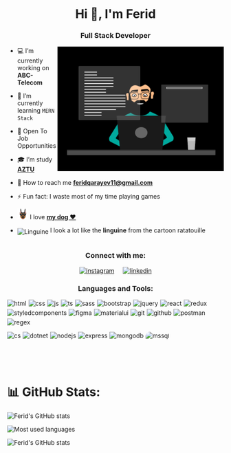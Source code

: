 <h1 align="center">Hi 👋, I'm Ferid</h1>
<h3 align="center">Full Stack Developer</h3>

 <!-- ![visitor count](https://komarev.com/ghpvc/?username=FeridQarayev&color=0e75b6&style=flat) -->
<img  src="./img/thoughtworks-gif_dribbble.gif" height="290px" align="right" />

- :computer: I’m currently working on **ABC-Telecom**

- 🌱 I’m currently learning `MERN Stack`

- :briefcase: Open To Job Opportunities

- :mortar_board: I’m study **<a href="https://www.aztu.edu.az/az#/azp/main.do">AZTU</a>**

- :e-mail: How to reach me **feridqarayev11@gmail.com**

- ⚡ Fun fact: I waste most of my time playing games

- <img width="25" src="./img/emoji-icon-flat-03-00-animals-nature-animal-mammal-doberman-72dpi-forPersonalUseOnly.png"> I love **<a href="https://www.instagram.com/lindadoberman/">my dog :heart:</a>**
- <div>
      <img style="transform:translateY(20%)" width="30" height="30"  alt="Linguine" src="https://i.pinimg.com/originals/16/ed/00/16ed00c0e313d7acce0ef15654c44cb1.jpg"/>
       I look a lot like the <b>linguine</b> from the cartoon ratatouille
  </div>
  <br/>

<h3 align="center">Connect with me:</h3>
<p align="center" style="display:flex;gap:10px;flex-wrap:wrap;justify-content:center">
    <a style="margin-right:10px" href="https://www.instagram.com/qarayevferidd/" >
        <img src="https://skillicons.dev/icons?i=instagram" title="instagram" height="60px" />
    </a>
    <a href="https://www.linkedin.com/in/feridqarayev/" target="blank">
        <img src="https://skillicons.dev/icons?i=linkedin" title="linkedin" height="60px" />
    </a>
</p>

<h3 align="center">Languages and Tools:</h3>
<p align="center">
    <p style="display:flex;gap:5px;flex-wrap:wrap;cursor:pointer">
        <img src="https://skillicons.dev/icons?i=html" title="html"/>
        <img src="https://skillicons.dev/icons?i=css" title="css"/>
        <img src="https://skillicons.dev/icons?i=js" title="js"/>
        <img src="https://skillicons.dev/icons?i=ts" title="ts"/>
        <img src="https://skillicons.dev/icons?i=sass" title="sass"/>
        <img src="https://skillicons.dev/icons?i=bootstrap" title="bootstrap"/>
        <img src="https://skillicons.dev/icons?i=jquery" title="jquery"/>
        <img src="https://skillicons.dev/icons?i=react" title="react"/>
        <img src="https://skillicons.dev/icons?i=redux" title="redux"/>
        <img src="https://skillicons.dev/icons?i=styledcomponents" title="styledcomponents"/>
        <img src="https://skillicons.dev/icons?i=figma" title="figma"/>
        <img src="https://skillicons.dev/icons?i=materialui" title="materialui"/>
        <img src="https://skillicons.dev/icons?i=git" title="git"/>
        <img src="https://skillicons.dev/icons?i=github" title="github"/>
        <img src="https://skillicons.dev/icons?i=postman" title="postman"/>
        <img src="https://skillicons.dev/icons?i=regex" title="regex"/>
    </p>
    <p style="display:flex;gap:5px;flex-wrap:wrap;cursor:pointer">
        <img src="https://skillicons.dev/icons?i=cs" title="cs"/>
        <img src="https://skillicons.dev/icons?i=dotnet" title="dotnet"/>
        <img src="https://skillicons.dev/icons?i=nodejs" title="nodejs"/>
        <img src="https://skillicons.dev/icons?i=express" title="express"/>
        <img src="https://skillicons.dev/icons?i=mongodb" title="mongodb"/>
        <img style="border-radius:10px" src="https://adaptivedge.com/wp-content/uploads/2018/10/SQL-Server-Logo.jpg" alt="mssql" height="50" title="sql server"/> 
    </p>
</p>
<br/>

# 📊 GitHub Stats:

![Ferid's GitHub stats](https://github-readme-stats.vercel.app/api?username=FeridQarayev&show_icons=true&theme=tokyonight)

![Most used languages](https://github-readme-stats.vercel.app/api/top-langs?username=FeridQarayev&show_icons=true&locale=en&layout=compact&theme=tokyonight)

![Ferid's GitHub stats](https://streak-stats.demolab.com/?user=FeridQarayev&theme=tokyonight)
